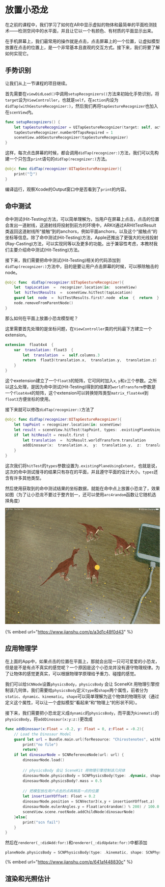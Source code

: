 # 放置小恐龙

在之前的课程中，我们学习了如何在AR中显示虚拟的物体和最简单的平面检测技术——检测空间中的水平面，并且让它以一个有颜色、有材质的平面显示出来。

在手机屏幕上，我们最常用的操作就是点击，点击屏幕上的一个位置，让虚拟模型放置在点击的位置上，是一个非常基本且直观的交互方式。接下来，我们将要了解如何实现它。

## 手势识别

让我们从上一节课程的项目继续。

首先需要在`viewDidLoad()`中调用`setupRecognizers()`方法来初始化手势识别，将`target`设为`ViewController`，也就是`self`，在`action`内设为`didTap(withGestureRecognizer:)`，然后我们再将`tapGestureRecognizer`也加入在`scenView`内。

```swift
func setupRecognizers() {
    let tapGestureRecognizer = UITapGestureRecognizer(target: self, action: #selector(ViewController.didTap(recognizer:) ))
    tapGestureRecognizer.numberOfTapsRequired = 1
    sceneView.addGestureRecognizer(tapGestureRecognizer)
}
```

这样，每次点击屏幕的时候，都会调用`didTap(recognizer:)`方法，我们可以先构建一个只包含`print`语句的`didTap(recognizer:)`方法。

```swift
@objc func didTap(recognizer:UITapGestureRecognizer){
    print("👌")
}
```

编译运行，观察Xcode的Output窗口中是否看到了`print`的内容。

## 命中测试

命中测试\(Hit-Testing\)方法，可以简单理解为，当用户在屏幕上点击，点击的位置会发出一道射线，这道射线将投射到前方的环境中，ARKit通过ARHitTestResult类返回这道射线所“接触“到的anchors，例如平面anchors，以及这个“接触点“的坐标等信息。除了命中测试\(Hit-Testing\)方法，Apple还推出了更强大的光线投射\(Ray-Casting\)方法，可以实现同等以及更多的功能。出于兼容性考虑，本教材我们主要介绍命中测试\(Hit-Testing\)方法。

接下来，我们需要把命中测试\(Hit-Testing\)相关的代码添加到`didTap(recognizer:)`方法中，目的是要让用户点击屏幕的时候，可以移除触击的node。

```swift
@objc func  didTap(recognizer:UITapGestureRecognizer){
    let  tapLocation  =  recognizer.location(in:  sceneView)
    let  hitTestResults  =  sceneView.hitTest(tapLocation)
    guard let  node  =  hitTestResults.first?.node  else  {  return  }
    node.removeFromParentNode()
}
```

那么如何在平面上放置小恐龙模型呢？

这里需要首先处理的是坐标问题，在`ViewController`类的代码最下方建立一个extension。

```swift
extension  float4x4  {
    var  translation: float3  {
        let  translation  =  self.columns.3
        return  float3(translation.x,  translation.y,  translation.z)
    }
}
```

这个exetension建立了一个`float3`的矩阵，它可同时加入`x`, `y`和`z`三个参数。之所以这么处理，是因为命中测试\(Hit-Testing\)得到的结果的`worldTransform`参数是一个`float4x4`的矩阵，这个extension可以转换矩阵类型`matrix_float4x4`到`float3`方便坐标的使用。

接下来就可以修改`didTap(recognizer:)`方法了

```swift
@objc func didTap(recognizer:UITapGestureRecognizer){
    let tapPoint = recognizer.location(in: sceneView)
    let result = sceneView.hitTest(tapPoint, types: .existingPlaneUsingExtent)
    if  let hitResult = result.first {
        let translation  =  hitResult.worldTransform.translation
        addDinosaur(x:  translation.x,  y:  translation.y,  z:  translation.z)
    }
}
```

这次我们将`hitTest`的`types`参数设置为`.existingPlaneUsingExtent`，也就是说，这次的命中测试搜寻的结果只有存在的平面，并且遵守平面的估计大小。`types`还含有许多其他类型。

然后使用获取到的命中测试结果的坐标数据，就能在命中点上放置小恐龙了，效果如图（为了让小恐龙不要过于整齐划一，还可以使用`arc4random`函数让它随机选择角度）

![](.gitbook/assets/img_a3fa6d931897-1.jpeg)

{% embed url="https://www.jianshu.com/p/a3d1c48f0d43" %}

## 应用物理学

在上面的App中，如果点击的位置在平面上，那就会出现一只可可爱爱的小恐龙，但是是不是有点不真实的感觉呢？一个原因是这个小恐龙并没有遵守物理规律。为了让物体的感觉更真实，可以根据物理学原理给予重力、碰撞的感觉。

我们可以给`SCNNode`设置`physicsBody`，`physicsBody` 会让 SceneKit 用物理引擎控制该几何体，我们需要给`physicsBody`定义`type`和`shape`两个属性，前者分为`static`、`dynamic`、`kinematic`。`shape`可以简单理解为这个物体的物理形状（通过定义这个属性，可以让一个虚拟模型“看起来“和“物理上“的形状不同）。

接下来，我们需要把小恐龙定义成`dynamic`的`physicsBody`，而平面为`kinematic`的`physicsBody`，将`addDinosaur(x:y:z:)`更改成

```swift
func addDinosaur(x:Float = -0.2, y: Float = 0, z:Float = -0.2){
    // Load the Dinosaur Model
    guard let url = Bundle.main.url(forResource: "Chirostenotes", withExtension: "scn", subdirectory: "art.scnassets") else {
        print("no file")
        return}
    if let dinosaurNode = SCNReferenceNode(url: url) {
        dinosaurNode.load()
        
        // physicsBody 会让 SceneKit 用物理引擎控制该几何体
        dinosaurNode.physicsBody = SCNPhysicsBody(type: .dynamic, shape: SCNPhysicsShape(node: dinosaurNode, options: nil))
        dinosaurNode.physicsBody?.mass = 0.5
        
        // 把模型放在用户点击的点再稍高一点的位置
        let insertionYOffset: Float = 0.2
        dinosaurNode.position = SCNVector3(x,y + insertionYOffset,z)
        dinosaurNode.eulerAngles.y = Float(arc4random() % 200) / 100.0 * .pi
        sceneView.scene.rootNode.addChildNode(dinosaurNode)
    }else{
        print("scn fail")
    }
}

```

然后在`renderer(_:didAdd:for:)`和`renderer(_:didUpdate:for:)`中都添加

```swift
planeNode.physicsBody = SCNPhysicsBody(type: .kinematic, shape: SCNPhysicsShape(geometry: plane, options: nil))
```

{% embed url="https://www.jianshu.com/p/641af448830c" %}



## 渲染和光照估计

